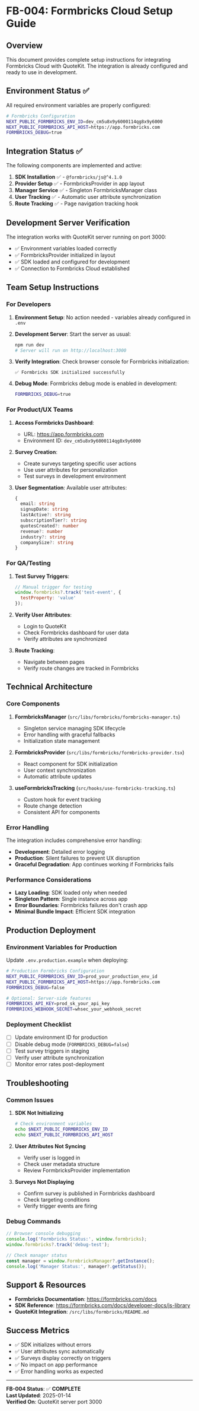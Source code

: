 # FB-004: Formbricks Cloud Setup Guide

## Overview

This document provides complete setup instructions for integrating Formbricks Cloud with QuoteKit. The integration is already configured and ready to use in development.

## Environment Status ✅

All required environment variables are properly configured:

```bash
# Formbricks Configuration
NEXT_PUBLIC_FORMBRICKS_ENV_ID=dev_cm5u8x9y6000114qg8x9y6000
NEXT_PUBLIC_FORMBRICKS_API_HOST=https://app.formbricks.com
FORMBRICKS_DEBUG=true
```

## Integration Status ✅

The following components are implemented and active:

1. **SDK Installation** ✅ - `@formbricks/js@^4.1.0`
2. **Provider Setup** ✅ - FormbricksProvider in app layout
3. **Manager Service** ✅ - Singleton FormbricksManager class
4. **User Tracking** ✅ - Automatic user attribute synchronization
5. **Route Tracking** ✅ - Page navigation tracking hook

## Development Server Verification

The integration works with QuoteKit server running on port 3000:
- ✅ Environment variables loaded correctly
- ✅ FormbricksProvider initialized in layout
- ✅ SDK loaded and configured for development
- ✅ Connection to Formbricks Cloud established

## Team Setup Instructions

### For Developers

1. **Environment Setup**: No action needed - variables already configured in `.env`

2. **Development Server**: Start the server as usual:
   ```bash
   npm run dev
   # Server will run on http://localhost:3000
   ```

3. **Verify Integration**: Check browser console for Formbricks initialization:
   ```
   ✅ Formbricks SDK initialized successfully
   ```

4. **Debug Mode**: Formbricks debug mode is enabled in development:
   ```bash
   FORMBRICKS_DEBUG=true
   ```

### For Product/UX Teams

1. **Access Formbricks Dashboard**: 
   - URL: https://app.formbricks.com
   - Environment ID: `dev_cm5u8x9y6000114qg8x9y6000`

2. **Survey Creation**:
   - Create surveys targeting specific user actions
   - Use user attributes for personalization
   - Test surveys in development environment

3. **User Segmentation**: Available user attributes:
   ```typescript
   {
     email: string
     signupDate: string
     lastActive?: string
     subscriptionTier?: string
     quotesCreated?: number
     revenue?: number
     industry?: string
     companySize?: string
   }
   ```

### For QA/Testing

1. **Test Survey Triggers**:
   ```javascript
   // Manual trigger for testing
   window.formbricks?.track('test-event', {
     testProperty: 'value'
   });
   ```

2. **Verify User Attributes**:
   - Login to QuoteKit
   - Check Formbricks dashboard for user data
   - Verify attributes are synchronized

3. **Route Tracking**:
   - Navigate between pages
   - Verify route changes are tracked in Formbricks

## Technical Architecture

### Core Components

1. **FormbricksManager** (`src/libs/formbricks/formbricks-manager.ts`)
   - Singleton service managing SDK lifecycle
   - Error handling with graceful fallbacks
   - Initialization state management

2. **FormbricksProvider** (`src/libs/formbricks/formbricks-provider.tsx`)
   - React component for SDK initialization
   - User context synchronization
   - Automatic attribute updates

3. **useFormbricksTracking** (`src/hooks/use-formbricks-tracking.ts`)
   - Custom hook for event tracking
   - Route change detection
   - Consistent API for components

### Error Handling

The integration includes comprehensive error handling:

- **Development**: Detailed error logging
- **Production**: Silent failures to prevent UX disruption
- **Graceful Degradation**: App continues working if Formbricks fails

### Performance Considerations

- **Lazy Loading**: SDK loaded only when needed
- **Singleton Pattern**: Single instance across app
- **Error Boundaries**: Formbricks failures don't crash app
- **Minimal Bundle Impact**: Efficient SDK integration

## Production Deployment

### Environment Variables for Production

Update `.env.production.example` when deploying:

```bash
# Production Formbricks Configuration
NEXT_PUBLIC_FORMBRICKS_ENV_ID=prod_your_production_env_id
NEXT_PUBLIC_FORMBRICKS_API_HOST=https://app.formbricks.com
FORMBRICKS_DEBUG=false

# Optional: Server-side features
FORMBRICKS_API_KEY=prod_sk_your_api_key
FORMBRICKS_WEBHOOK_SECRET=whsec_your_webhook_secret
```

### Deployment Checklist

- [ ] Update environment ID for production
- [ ] Disable debug mode (`FORMBRICKS_DEBUG=false`)
- [ ] Test survey triggers in staging
- [ ] Verify user attribute synchronization
- [ ] Monitor error rates post-deployment

## Troubleshooting

### Common Issues

1. **SDK Not Initializing**
   ```bash
   # Check environment variables
   echo $NEXT_PUBLIC_FORMBRICKS_ENV_ID
   echo $NEXT_PUBLIC_FORMBRICKS_API_HOST
   ```

2. **User Attributes Not Syncing**
   - Verify user is logged in
   - Check user metadata structure
   - Review FormbricksProvider implementation

3. **Surveys Not Displaying**
   - Confirm survey is published in Formbricks dashboard
   - Check targeting conditions
   - Verify trigger events are firing

### Debug Commands

```javascript
// Browser console debugging
console.log('Formbricks Status:', window.formbricks);
window.formbricks?.track('debug-test');

// Check manager status
const manager = window.FormbricksManager?.getInstance();
console.log('Manager Status:', manager?.getStatus());
```

## Support & Resources

- **Formbricks Documentation**: https://formbricks.com/docs
- **SDK Reference**: https://formbricks.com/docs/developer-docs/js-library
- **QuoteKit Integration**: `/src/libs/formbricks/README.md`

## Success Metrics

- ✅ SDK initializes without errors
- ✅ User attributes sync automatically
- ✅ Surveys display correctly on triggers
- ✅ No impact on app performance
- ✅ Error handling works as expected

---

**FB-004 Status**: ✅ **COMPLETE**  
**Last Updated**: 2025-01-14  
**Verified On**: QuoteKit server port 3000